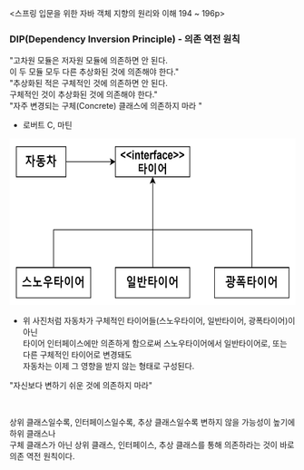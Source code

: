 <스프링 입문을 위한 자바 객체 지향의 원리와 이해 194 ~ 196p>

### DIP(Dependency Inversion Principle) - 의존 역전 원칙

"고차원 모듈은 저자원 모듈에 의존하면 안 된다.  
이 두 모듈 모두 다른 추상화된 것에 의존해야 한다."  
"추상화된 적은 구체적인 것에 의존하면 안 된다.  
구체적인 것이 추상화된 것에 의존해야 한다."  
"자주 변경되는 구체(Concrete) 클래스에 의존하지 마라 "  
- 로버트 C, 마틴


<img src="img.jpg" style="width: 700px;">

- 위 사진처럼 자동차가 구체적인 타이어들(스노우타이어, 일반타이어, 광폭타이어)이 아닌  
타이어 인터페이스에만 의존하게 함으로써 스노우타이어에서 일반타이어로, 또는 다른 구체적인 타이어로 변경돼도  
자동차는 이제 그 영향을 받지 않는 형태로 구성된다.

"자신보다 변하기 쉬운 것에 의존하지 마라"

<br/>
    
상위 클래스일수록, 인터페이스일수록, 추상 클래스일수록 변하지 않을 가능성이 높기에 하위 클래스나   
구체 클래스가 아닌 상위 클래스, 인터페이스, 추상 클래스를 통해 의존하라는 것이 바로 의존 역전 원칙이다.